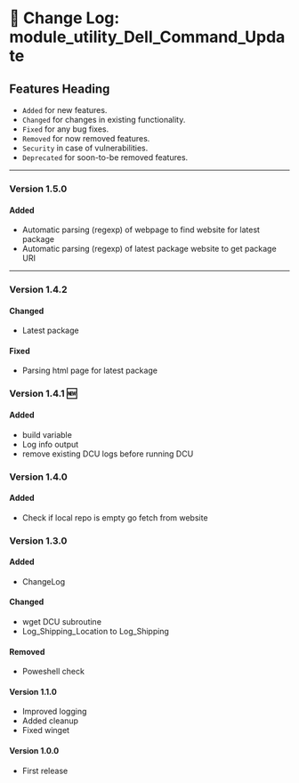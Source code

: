 # :notebook:  Change Log: module_utility_Dell_Command_Update

## Features Heading
- `Added` for new features.
- `Changed` for changes in existing functionality.
- `Fixed` for any bug fixes.
- `Removed` for now removed features.
- `Security` in case of vulnerabilities.
- `Deprecated` for soon-to-be removed features.

[//]: # (Copy paste pallette)
[//]: # (#### Added)
[//]: # (#### Changed)
[//]: # (#### Fixed)
[//]: # (#### Removed)
[//]: # (#### Security)
[//]: # (#### Deprecated)


---

###  Version 1.5.0
#### Added
- Automatic parsing (regexp) of webpage to find website for latest package
- Automatic parsing (regexp) of latest package website to get package URI


---


###  Version 1.4.2

#### Changed
- Latest package

#### Fixed
- Parsing html page for latest package


###  Version 1.4.1 :new:

#### Added
- build variable
- Log info output
- remove existing DCU logs before running DCU


###  Version 1.4.0

#### Added
- Check if local repo is empty go fetch from website



###  Version 1.3.0

#### Added
- ChangeLog

#### Changed
- wget DCU subroutine
- Log_Shipping_Location to Log_Shipping

#### Removed
- Poweshell check



#### Version 1.1.0

- Improved logging
- Added cleanup
- Fixed winget


#### Version 1.0.0

- First release